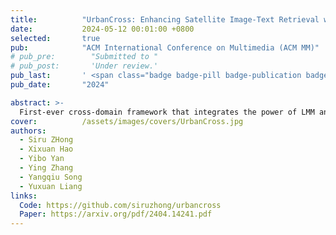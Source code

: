 ```yaml
---
title:          "UrbanCross: Enhancing Satellite Image-Text Retrieval with Cross-Domain Adaptation"
date:           2024-05-12 00:01:00 +0800
selected:       true
pub:            "ACM International Conference on Multimedia (ACM MM)"
# pub_pre:        "Submitted to "
# pub_post:       'Under review.'
pub_last:       ' <span class="badge badge-pill badge-publication badge-success">Spotlight</span>'
pub_date:       "2024"

abstract: >-
  First-ever cross-domain framework that integrates the power of LMM and SAM into satellite image-text retrieval.
cover:          /assets/images/covers/UrbanCross.jpg
authors:
  - Siru ZHong
  - Xixuan Hao
  - Yibo Yan
  - Ying Zhang
  - Yangqiu Song
  - Yuxuan Liang
links:
  Code: https://github.com/siruzhong/urbancross
  Paper: https://arxiv.org/pdf/2404.14241.pdf
---
```

